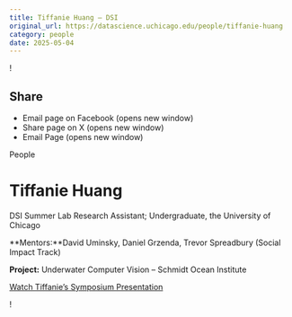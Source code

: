 ```yaml
---
title: Tiffanie Huang – DSI
original_url: https://datascience.uchicago.edu/people/tiffanie-huang
category: people
date: 2025-05-04
---
```


<!-- Table-like structure detected -->

!

## Share

* Email page on Facebook (opens new window)
* Share page on X (opens new window)
* Email Page (opens new window)

<!-- Table-like structure detected -->

People

# Tiffanie Huang

DSI Summer Lab Research Assistant; Undergraduate, the University of Chicago

**Mentors:**David Uminsky, Daniel Grzenda, Trevor Spreadbury (Social Impact Track)

**Project:** Underwater Computer Vision – Schmidt Ocean Institute

[Watch Tiffanie’s Symposium Presentation](https://youtu.be/bdpFmVU73mI)

!